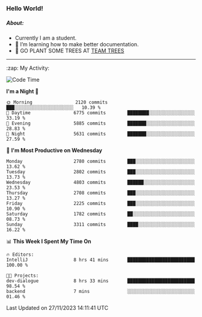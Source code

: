 ### Hello World!

##### About:
- Currently I am a student.
- 🌱 I’m learning how to make better documentation.
- 🌱 GO PLANT SOME TREES AT [TEAM TREES](https://teamtrees.org/)

---
  <summary>:zap: My Activity:</summary>
  
<!--START_SECTION:waka-->
![Code Time](http://img.shields.io/badge/Code%20Time-1%2C267%20hrs%2046%20mins-blue)

**I'm a Night 🦉** 

```text
🌞 Morning                2120 commits        ███░░░░░░░░░░░░░░░░░░░░░░   10.39 % 
🌆 Daytime                6775 commits        ████████░░░░░░░░░░░░░░░░░   33.19 % 
🌃 Evening                5885 commits        ███████░░░░░░░░░░░░░░░░░░   28.83 % 
🌙 Night                  5631 commits        ███████░░░░░░░░░░░░░░░░░░   27.59 % 
```
📅 **I'm Most Productive on Wednesday** 

```text
Monday                   2780 commits        ███░░░░░░░░░░░░░░░░░░░░░░   13.62 % 
Tuesday                  2802 commits        ███░░░░░░░░░░░░░░░░░░░░░░   13.73 % 
Wednesday                4803 commits        ██████░░░░░░░░░░░░░░░░░░░   23.53 % 
Thursday                 2708 commits        ███░░░░░░░░░░░░░░░░░░░░░░   13.27 % 
Friday                   2225 commits        ███░░░░░░░░░░░░░░░░░░░░░░   10.90 % 
Saturday                 1782 commits        ██░░░░░░░░░░░░░░░░░░░░░░░   08.73 % 
Sunday                   3311 commits        ████░░░░░░░░░░░░░░░░░░░░░   16.22 % 
```


📊 **This Week I Spent My Time On** 

```text
🔥 Editors: 
IntelliJ                 8 hrs 41 mins       █████████████████████████   100.00 % 

🐱‍💻 Projects: 
dev-dialogue             8 hrs 33 mins       █████████████████████████   98.54 % 
backend                  7 mins              ░░░░░░░░░░░░░░░░░░░░░░░░░   01.46 % 
```


 Last Updated on 27/11/2023 14:11:41 UTC
<!--END_SECTION:waka-->
